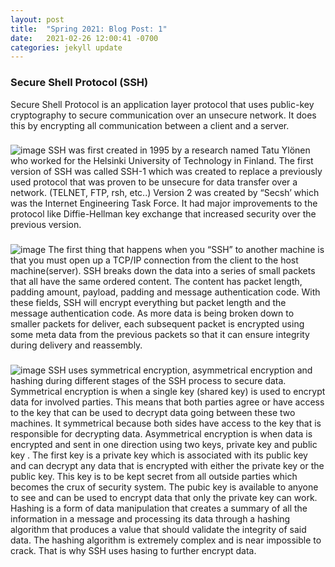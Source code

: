 ```yaml
---
layout: post
title:  "Spring 2021: Blog Post: 1"
date:   2021-02-26 12:00:41 -0700
categories: jekyll update
---
```

### Secure Shell Protocol (SSH)
Secure Shell Protocol is an application layer protocol that uses public-key cryptography to secure communication over an unsecure network. It does this by encrypting all communication between a client and a server.

### 
![image](/assets/images/.jpg)
SSH was first created in 1995 by a research named Tatu Ylönen who worked for the Helsinki University of Technology in Finland.  The first version of SSH was called SSH-1 which was created to replace a previously used protocol that was proven to be unsecure for data transfer over a network. (TELNET, FTP, rsh, etc..) Version 2 was created by “Secsh’ which was the Internet Engineering Task Force. It had major improvements to the protocol like Diffie-Hellman key exchange that increased security over the previous version.
### 
![image](/assets/images/.jpg)
The first thing that happens when you “SSH” to another machine is that you must open up a TCP/IP connection from the client to the host machine(server). SSH breaks down the data into a series of small packets that all have the same ordered content. The content has packet length, padding amount, payload, padding and message authentication code. With these fields, SSH will encrypt everything but packet length and the message authentication code. As more data is being broken down to smaller packets for deliver, each subsequent packet is encrypted using some meta data from the previous packets so that it can ensure integrity during delivery and reassembly.
### 
![image](/assets/images/.jpg)
SSH uses symmetrical encryption, asymmetrical encryption and hashing during different stages of the SSH process to secure data. 
Symmetrical encryption is when a single key (shared key) is used to encrypt data for involved parties. This means that both parties agree or have access to the key that can be used to decrypt data going between these two machines. It symmetrical because both sides have access to the key that is responsible for decrypting data. 
Asymmetrical encryption is when data is encrypted and sent in one direction using two keys, private key and public key . The first key is a private key which is associated with its public key and can decrypt any data that is encrypted with either the private key or the public key. This key is to be kept secret from all outside parties which becomes the crux of security system. The pubic key is available to anyone to see and can be used to encrypt data that only the private key can work.
Hashing is  a form of data manipulation that creates a summary of all the information in a message and processing its data through a hashing algorithm that produces a value that should validate the integrity of said data. The hashing algorithm is extremely complex and is near impossible to crack. That is why SSH uses hasing to further encrypt data.
